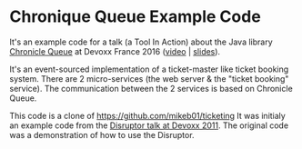 Chronique Queue Example Code
============================

It's an example code for a talk (a Tool In Action) about the Java library [Chronicle Queue](https://github.com/OpenHFT/Chronicle-Queue) at Devoxx France 2016 ([video](https://www.youtube.com/watch?v=yXZahjrbhc0) | [slides](https://www.slideshare.net/ThierryAbalea/dbridez-les-performances-de-vos-applications-avec-chronicle-queue)). 

It's an event-sourced implementation of a ticket-master like ticket booking system. There are 2 micro-services (the web server & the "ticket booking" service). The communication between the 2 services is based on Chronicle Queue.

This code is a clone of https://github.com/mikeb01/ticketing It was initialy an example code from the [Disruptor talk at Devoxx
2011](http://www.parleys.com/play/514892290364bc17fc56c469/chapter0/related).
The original code was a demonstration of how to use the Disruptor.
